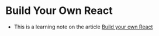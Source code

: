 # Build Your Own React

- This is a learning note on the article [Build your own React](https://pomb.us/build-your-own-react/)
